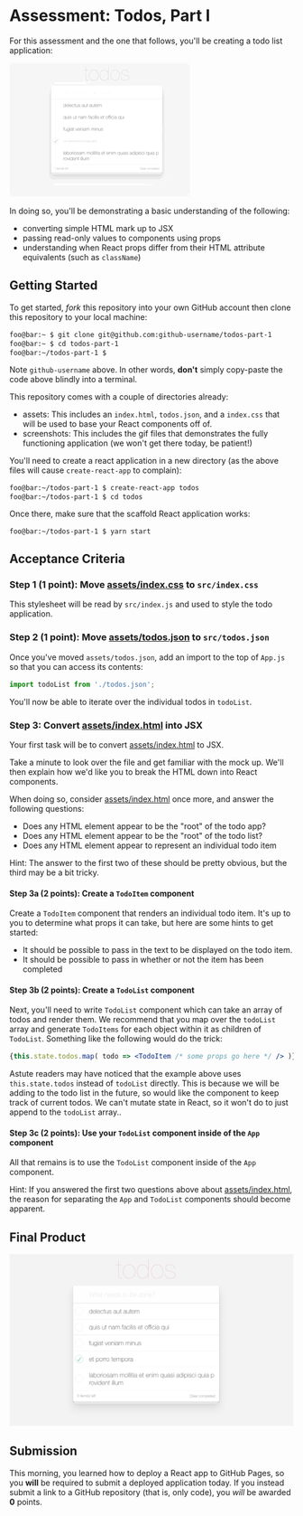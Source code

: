 # Assessment: Todos, Part I

For this assessment and the one that follows, you'll be creating a todo list application:

![example output](screenshots/result.gif)

In doing so, you'll be demonstrating a basic understanding of the following:

- converting simple HTML mark up to JSX
- passing read-only values to components using props
- understanding when React props differ from their HTML attribute equivalents (such as `className`)

## Getting Started
To get started, _fork_ this repository into your own GitHub account then clone
this repository to your local machine:

```console
foo@bar:~ $ git clone git@github.com:github-username/todos-part-1
foo@bar:~ $ cd todos-part-1
foo@bar:~/todos-part-1 $
```

Note `github-username` above. In other words, __don't__ simply copy-paste the
code above blindly into a terminal. 

This repository comes with a couple of directories already:

- assets: This includes an `index.html`, `todos.json`, and a `index.css` that
  will be used to base your React components off of.
- screenshots: This includes the gif files that demonstrates the fully
  functioning application (we won't get there today, be patient!)

You'll need to create a react application in a new directory (as the above files will cause `create-react-app` to complain):

```console
foo@bar:~/todos-part-1 $ create-react-app todos
foo@bar:~/todos-part-1 $ cd todos
```


Once there, make sure that the scaffold React application works:

```console
foo@bar:~/todos-part-1 $ yarn start
```

## Acceptance Criteria

### Step 1 (1 point): Move [assets/index.css](assets/index.css) to `src/index.css`
This stylesheet will be read by `src/index.js` and used to style the todo
application.

### Step 2 (1 point): Move [assets/todos.json](assets/todos.json) to `src/todos.json`
Once you've moved `assets/todos.json`, add an import to the top of `App.js`
so that you can access its contents:

```jsx
import todoList from './todos.json';
```

You'll now be able to iterate over the individual todos in `todoList`.

### Step 3: Convert [assets/index.html](assets/index.html) into JSX
Your first task will be to convert [assets/index.html](assets/index.html) to
JSX. 

Take a minute to look over the file and get familiar with the mock up. We'll
then explain how we'd like you to break the HTML down into React components.

When doing so, consider [assets/index.html](assets/index.html) once more, and
answer the following questions:
- Does any HTML element appear to be the "root" of the todo app?
- Does any HTML element appear to be the "root" of the todo list?
- Does any HTML element appear to represent an individual todo item

Hint: The answer to the first two of these should be pretty obvious, but the
third may be a bit tricky.

#### Step 3a (2 points): Create a `TodoItem` component 
Create a `TodoItem` component that renders an individual todo item. It's up
to you to determine what props it can take, but here are some hints to get started:

- It should be possible to pass in the text to be displayed on the todo item.
- It should be possible to pass in whether or not the item has been completed

#### Step 3b (2 points): Create a `TodoList` component

Next, you'll need to write `TodoList` component which can take an array of
todos and render them. We recommend that you map over the `todoList` array
and generate `TodoItems` for each object within it as children of `TodoList`.
Something like the following would do the trick:

```jsx
{this.state.todos.map( todo => <TodoItem /* some props go here */ /> )}
```

Astute readers may have noticed that the example above uses
`this.state.todos` instead of `todoList` directly. This is because we will be
adding to the todo list in the future, so would like the component to keep
track of current todos. We can't mutate state in React, so it won't do to
just append to the `todoList` array..

#### Step 3c (2 points): Use your `TodoList` component inside of the `App` component

All that remains is to use the `TodoList` component inside of the `App` component.

Hint: If you answered the first two questions above about
[assets/index.html](assets/index.html), the reason for separating the `App`
and `TodoList` components should become apparent.

## Final Product
![example output](screenshots/final-part1.png)

## Submission

This morning, you learned how to deploy a React app to GitHub Pages, so you
__will__ be required to submit a deployed application today. If you instead
submit a link to a GitHub repository (that is, only code), you _will_ be awarded
__0__ points.
